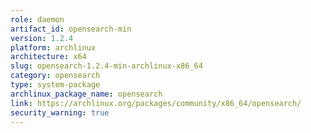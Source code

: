 ```yaml
---
role: daemon
artifact_id: opensearch-min
version: 1.2.4
platform: archlinux
architecture: x64
slug: opensearch-1.2.4-min-archlinux-x86_64
category: opensearch
type: system-package
archlinux_package_name: opensearch
link: https://archlinux.org/packages/community/x86_64/opensearch/
security_warning: true
---
```

